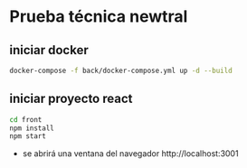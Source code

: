 # Prueba técnica newtral

## iniciar docker

```sh
docker-compose -f back/docker-compose.yml up -d --build
```

## iniciar proyecto react


```sh
cd front
npm install
npm start
```
- se abrirá una ventana del navegador http://localhost:3001